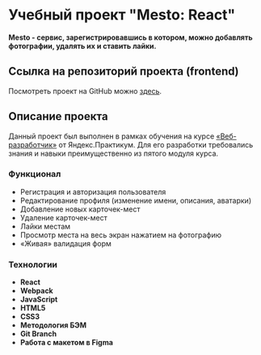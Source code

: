 # Учебный проект "Mesto: React"

**Mesto - сервис, зарегистрировавшись в котором, можно добавлять фотографии, удалять их и ставить лайки.**

## Ссылка на репозиторий проекта (frontend)

Посмотреть проект на GitHub можно [здесь](https://github.com/MarinaNasonkina/react-mesto-auth).

## Описание проекта

Данный проект был выполнен в рамках обучения на курсе [«Веб-разработчик»](https://practicum.yandex.ru/web/) от Яндекс.Практикум. Для его разработки требовались знания и навыки преимущественно из пятого модуля курса.

### Функционал

* Регистрация и авторизация пользователя
* Редактирование профиля (изменение имени, описания, аватарки)
* Добавление новых карточек-мест
* Удаление карточек-мест
* Лайки местам
* Просмотр места на весь экран нажатием на фотографию
* «Живая» валидация форм

### Технологии

* **React**
* **Webpack**
* **JavaScript**
* **HTML5**
* **CSS3**
* **Методология БЭМ**
* **Git Branch**
* **Работа с макетом в Figma**
